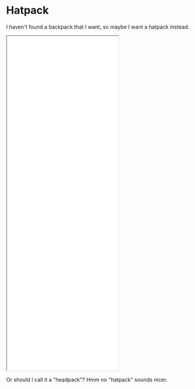 # Hatpack
I haven't found a backpack that I want, so maybe I want a hatpack instead.

<iframe src="hatpack.svg" style="height: 900px; background-color: white;"></iframe>

Or should I call it a "headpack"? Hmm no "hatpack" sounds nicer.
